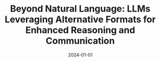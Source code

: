---
title: "Beyond Natural Language: LLMs Leveraging Alternative Formats for Enhanced Reasoning and Communication"
collection: publications
category: conferences
permalink: /publication/2024-autoform
date: 2024-01-01
venue: 'EMNLP Findings'
paperurl: 'https://arxiv.org/pdf/2402.18439'
---